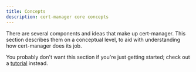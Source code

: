 ```yaml
---
title: Concepts
description: cert-manager core concepts
---
```


There are several components and ideas that make up cert-manager. This section
describes them on a conceptual level, to aid with understanding how cert-manager
does its job.

You probably don't want this section if you're just getting started; check out
a [tutorial](../tutorials/README.md) instead.